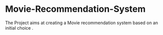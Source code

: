 # Movie-Recommendation-System
The Project aims at creating a Movie recommendation system based on an initial choice . 
